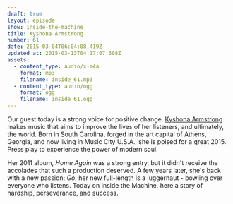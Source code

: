 ```yaml
---
draft: true
layout: episode
show: inside-the-machine
title: Kyshona Armstrong
number: 61
date: 2015-03-04T06:04:08.419Z
updated_at: 2015-03-13T04:17:07.608Z
assets:
  - content_type: audio/x-m4a
    format: mp3
    filename: inside_61.mp3
  - content_type: audio/ogg
    format: ogg
    filename: inside_61.ogg
---
```

Our guest today is a strong voice for positive change. [Kyshona Armstrong](http://kyshona.com) makes music that aims to improve the lives of her listeners, and ultimately, the world. Born in South Carolina, forged in the art capital of Athens, Georgia, and now living in Music City U.S.A., she is poised for a great 2015. Press play to experience the power of modern soul.

Her 2011 album, *Home Again* was a strong entry, but it didn't receive the accolades that such a production deserved. A few years later, she's back with a new passion: *Go*, her new full-length is a juggernaut - bowling over everyone who listens. Today on Inside the Machine, here a story of hardship, perseverance, and success.